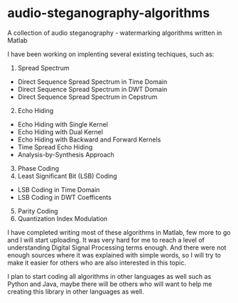 # audio-steganography-algorithms
A collection of audio steganography - watermarking algorithms written in Matlab

I have been working on implenting several existing techiques, such as:

1) Spread Spectrum
  - Direct Sequence Spread Spectrum in Time Domain
  - Direct Sequence Spread Spectrum in DWT Domain
  - Direct Sequence Spread Spectrum in Cepstrum
2) Echo Hiding
  - Echo Hiding with Single Kernel
  - Echo Hiding with Dual Kernel
  - Echo Hiding with Backward and Forward Kernels
  - Time Spread Echo Hiding
  - Analysis-by-Synthesis Approach  
3) Phase Coding
4) Least Significant Bit (LSB) Coding
  - LSB Coding in Time Domain
  - LSB Coding in DWT Coefficents
5) Parity Coding
6) Quantization Index Modulation

I have completed writing most of these algorithms in Matlab, few more to go and I will start uploading. It was very hard for me to reach a level of understanding Digital Signal Processing terms enough. And there were not enough sources where it was explained with simple words, so I will try to make it easier for others who are also interested in this topic.

I plan to start coding all algorithms in other languages as well such as Python and Java, maybe there will be others who will want to help me creating this library in other languages as well. 
